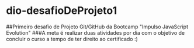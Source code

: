 # dio-desafioDeProjeto1
##Primeiro desafio de Projeto Git/GitHub da Bootcamp "Impulso JavaScript Evolution"
###A meta é realizar duas atividades por dia com o objetivo de concluir o curso a tempo de ter direito ao certificado :)

